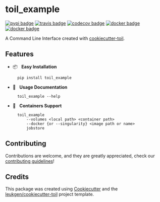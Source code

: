 # toil_example

[![pypi badge][pypi_badge]][pypi_base]
[![travis badge][travis_badge]][travis_base]
[![codecov badge][codecov_badge]][codecov_base]
[![docker badge][docker_badge]][docker_base]
[![docker badge][automated_badge]][docker_base]

A Command Line Interface created with [cookiecutter-toil](https://github.com/leukgen/cookiecutter-toil).

## Features

* 📦 &nbsp; **Easy Installation**

        pip install toil_example

* 🍉 &nbsp; **Usage Documentation**

        toil_example --help

* 🐳 &nbsp; **Containers Support**

        toil_example
            --volumes <local path> <container path>
            --docker {or --singularity} <image path or name>
            jobstore
        

## Contributing

Contributions are welcome, and they are greatly appreciated, check our [contributing guidelines](.github/CONTRIBUTING.md)!

## Credits

This package was created using [Cookiecutter] and the
[leukgen/cookiecutter-toil] project template.

<!-- References -->
[singularity]: http://singularity.lbl.gov/
[docker2singularity]: https://github.com/singularityware/docker2singularity
[cookiecutter]: https://github.com/audreyr/cookiecutter
[leukgen/cookiecutter-toil]: https://github.com/leukgen/cookiecutter-toil

<!-- Badges -->
[docker_base]: https://hub.docker.com/r/leukgen/toil_example
[docker_badge]: https://img.shields.io/docker/build/leukgen/toil_example.svg
[automated_badge]: https://img.shields.io/docker/automated/leukgen/toil_example.svg
[codecov_badge]: https://codecov.io/gh/leukgen/toil_example/branch/master/graph/badge.svg
[codecov_base]: https://codecov.io/gh/leukgen/toil_example
[pypi_badge]: https://img.shields.io/pypi/v/toil_example.svg
[pypi_base]: https://pypi.python.org/pypi/toil_example
[travis_badge]: https://img.shields.io/travis/leukgen/toil_example.svg
[travis_base]: https://travis-ci.org/leukgen/toil_example
